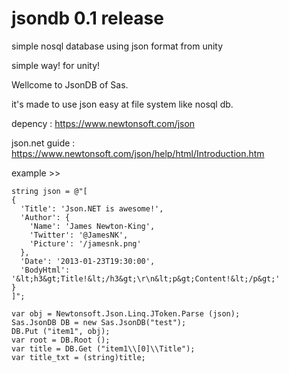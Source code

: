 # jsondb 0.1 release
simple nosql database using json format from unity

simple way! for unity!

Wellcome to JsonDB of Sas.

it's made to use json easy at file system like nosql db.

depency : https://www.newtonsoft.com/json

json.net guide : https://www.newtonsoft.com/json/help/html/Introduction.htm

example >>

    string json = @"[
    {
      'Title': 'Json.NET is awesome!',
      'Author': {
        'Name': 'James Newton-King',
        'Twitter': '@JamesNK',
        'Picture': '/jamesnk.png'
      },
      'Date': '2013-01-23T19:30:00',
      'BodyHtml': '&lt;h3&gt;Title!&lt;/h3&gt;\r\n&lt;p&gt;Content!&lt;/p&gt;'
    }
    ]";

    var obj = Newtonsoft.Json.Linq.JToken.Parse (json);
    Sas.JsonDB DB = new Sas.JsonDB("test");
    DB.Put ("item1", obj);
    var root = DB.Root ();
    var title = DB.Get ("item1\\[0]\\Title");
    var title_txt = (string)title;

